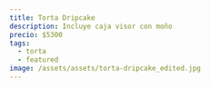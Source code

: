 ```yaml
---
title: Torta Dripcake
description: Incluye caja visor con moño
precio: $5300
tags:
  - torta
  - featured
image: /assets/assets/torta-dripcake_edited.jpg
---
```

